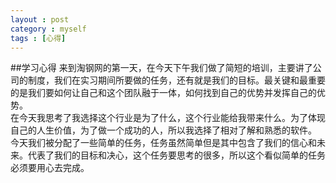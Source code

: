 ```yaml
---
layout : post
category : myself
tags : [心得]
---
```

##学习心得
       来到淘钢网的第一天，在今天下午我们做了简短的培训，主要讲了公司的制度，我们在实习期间所要做的任务，还有就是我们的目标。最关键和最重要的是我们要如何让自己和这个团队融于一体，如何找到自己的优势并发挥自己的优势。                   
       在今天我思考了我选择这个行业是为了什么，这个行业能给我带来什么。为了体现自己的人生价值，为了做一个成功的人，所以我选择了相对了解和熟悉的软件。                                   
        今天我们被分配了一些简单的任务，任务虽然简单但是其中包含了我们的信心和未来。代表了我们的目标和决心，这个任务要思考的很多，所以这个看似简单的任务必须要用心去完成。                       
   
